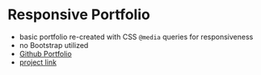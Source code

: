 # Responsive Portfolio

* basic portfolio re-created with CSS `@media` queries for responsiveness
* no Bootstrap utilized
* [Github Portfolio](https://github.com/htira2001)
* [project link](https://bootcampp1t4.github.io/project1/)